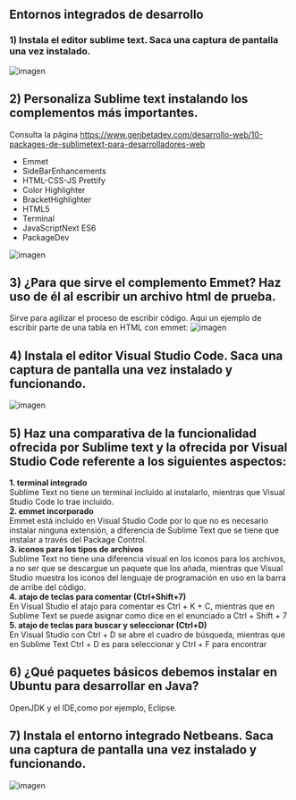 ## **Entornos integrados de desarrollo**

### 1) Instala el editor sublime text. Saca una captura de pantalla una vez instalado.

![imagen](https://raw.githubusercontent.com/Jesusjp759/Apuntes_ED/main/Imagenes/sublimetext.png)

## 2) Personaliza Sublime text instalando los complementos más importantes. 
Consulta la página https://www.genbetadev.com/desarrollo-web/10-packages-de-sublimetext-para-desarrolladores-web

- Emmet
- SideBarEnhancements
- HTML-CSS-JS Prettify
- Color Highlighter
- BracketHighlighter 
- HTML5
- Terminal
- JavaScriptNext ES6
- PackageDev

![imagen](https://raw.githubusercontent.com/Jesusjp759/Apuntes_ED/main/Imagenes/sublimeextension.png)

## 3) ¿Para que sirve el complemento Emmet? Haz uso de él al escribir un archivo html de prueba.
Sirve para agilizar el proceso de escribir código. Aqui un ejemplo de escribir parte de una tabla en HTML con emmet:
![imagen](https://raw.githubusercontent.com/Jesusjp759/Apuntes_ED/main/Imagenes/sublimemmet.png)

## 4) Instala el editor Visual Studio Code. Saca una captura de pantalla una vez instalado y funcionando.
![imagen](https://raw.githubusercontent.com/Jesusjp759/Apuntes_ED/main/Imagenes/vscode.png)

## 5) Haz una comparativa de la funcionalidad ofrecida por Sublime text y la ofrecida por Visual Studio Code referente a los siguientes aspectos:

   **1. terminal integrado** <br>
Sublime Text no tiene un terminal incluido al instalarlo, mientras que Visual Studio Code lo trae incluido.<br>
   **2. emmet incorporado**<br>
Emmet está incluido en Visual Studio Code por lo que no es necesario instalar ninguna extensión, a diferencia de Sublime Text que se tiene que instalar a través del Package Control.<br>
   **3. iconos para los tipos de archivos**<br>
Sublime Text no tiene una diferencia visual en los iconos para los archivos, a no ser que se descargue un paquete que los añada, mientras que Visual Studio muestra los iconos del lenguaje de programación en uso en la barra de arribe del código.<br>
   **4. atajo de teclas para comentar (Ctrl+Shift+7)**<br>
En Visual Studio el atajo para comentar es Ctrl + K + C, mientras que en Sublime Text se puede asignar como dice en el enunciado a Ctrl + Shift + 7<br>
   **5. atajo de teclas para buscar y seleccionar (Ctrl+D)**<br>
En Visual Studio con Ctrl + D se abre el cuadro de búsqueda, mientras que en Sublime Text Ctrl + D es para seleccionar y Ctrl + F para encontrar<br>

## 6) ¿Qué paquetes básicos debemos instalar en Ubuntu para desarrollar en Java?
OpenJDK y el IDE,como por ejemplo, Eclipse.

## 7) Instala el entorno integrado Netbeans. Saca una captura de pantalla una vez instalado y funcionando. 
![imagen](https://raw.githubusercontent.com/Jesusjp759/Apuntes_ED/main/Imagenes/netbeans.png)
